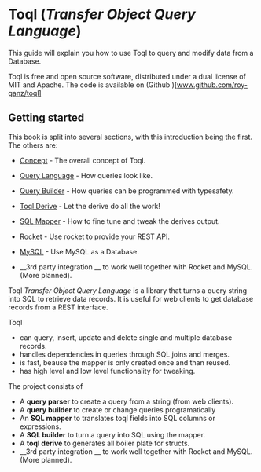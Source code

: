 # Toql (_Transfer Object Query Language_)

This guide will explain you how to use Toql to query and modify data from a Database.

Toql is free and open source software, distributed under a dual license of MIT and Apache. The code is available on (Github )[www.github.com/roy-ganz/toql]

## Getting started

This book is split into several sections, with this introduction being the first. The others are:

* [Concept](concept.md) - The overall concept of Toql.
* [Query Language](query-langugae.md) - How queries look like.
* [Query Builder](query-builder.md) - How queries can be programmed with typesafety. 
* [Toql Derive](toql-derive.md) - Let the derive do all the work!
* [SQL Mapper](sql-mapper) - How to fine tune and tweak the derives output.
* [Rocket](rocket-integration.md) - Use rocket to provide your REST API.
* [MySQL](mysql-integration.md) - Use MySQL as a Database.

* __3rd party integration __  to work well together with Rocket and MySQL. (More planned).

Toql _Transfer Object Query Language_ is a library that turns a query string into SQL to retrieve data records. 
It is useful for web clients to get database records from a REST interface. 

Toql
 - can query, insert, update and delete single and multiple database records.
 - handles dependencies in queries through SQL joins and merges.
 - is fast, beause the mapper is only created once and than reused.
 - has high level and low level functionality for tweaking.
 

The project consists of
* A __query parser__ to create a query from a string (from web clients).
* A __query builder__ to create or change queries programatically
* An __SQL mapper__ to translates toql fields into SQL columns or expressions.
* A __SQL builder__ to turn a query into SQL using the mapper.
* A __toql derive__ to generates all boiler plate for structs.
* __3rd party integration __  to work well together with Rocket and MySQL. (More planned).



